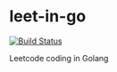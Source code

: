 # leet-in-go

[![Build Status](https://travis-ci.org/harrifeng/leet-in-go.svg?branch=master)](https://travis-ci.org/harrifeng/leet-in-go)

Leetcode coding in Golang
